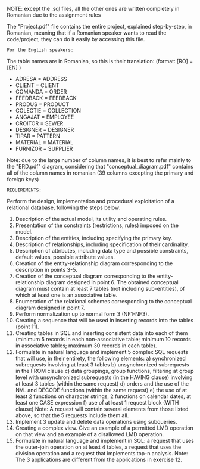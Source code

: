 NOTE: except the .sql files, all the other ones are written completely in Romanian due to the assignment rules

The "Project.pdf" file contains the entire project, explained step-by-step, in Romanian, meaning that if a Romanian speaker wants to read the code/project, they can do it easily by accessing this file.

    For the English speakers:

The table names are in Romanian, so this is their translation: (format: [RO] = [EN] )
  - ADRESA = ADDRESS
  - CLIENT = CLIENT
  - COMANDA = ORDER
  - FEEDBACK = FEEDBACK
  - PRODUS = PRODUCT
  - COLECTIE = COLLECTION
  - ANGAJAT = EMPLOYEE
  - CROITOR = SEWER
  - DESIGNER = DESIGNER
  - TIPAR = PATTERN
  - MATERIAL = MATERIAL
  - FURNIZOR = SUPPLIER

Note: due to the large number of column names, it is best to refer mainly to the "ERD.pdf" diagram, considering that "conceptual_diagram.pdf" contains all of the column names in romanian (39 columns excepting the primary and foreign keys)

    REQUIREMENTS:

Perform the design, implementation and procedural exploitation of a relational database, following the steps below:

1. Description of the actual model, its utility and operating rules.
2. Presentation of the constraints (restrictions, rules) imposed on the model.
3. Description of the entities, including specifying the primary key.
4. Description of relationships, including specification of their cardinality.
5. Description of attributes, including data type and possible constraints, default values, possible attribute values.
6. Creation of the entity-relationship diagram corresponding to the description in points 3-5.
7. Creation of the conceptual diagram corresponding to the entity-relationship diagram designed in point 6. The obtained conceptual diagram must contain at least 7 tables (not including sub-entities), of which at least one is an associative table.
8. Enumeration of the relational schemes corresponding to the conceptual diagram designed in point 7.
9. Perform normalization up to normal form 3 (NF1-NF3).
10. Creating a sequence that will be used in inserting records into the tables (point 11).
11. Creating tables in SQL and inserting consistent data into each of them (minimum 5 records in each non-associative table; minimum 10 records in associative tables; maximum 30 records in each table).
12. Formulate in natural language and implement 5 complex SQL requests that will use, in their entirety, the following elements: 
    a) synchronized subrequests involving at least 3 tables
    b) unsynchronized subrequests in the FROM clause
    c) data groupings, group functions, filtering at group level with unsynchronized subrequests (in the HAVING clause) involving at least 3 tables (within the same request)
    d) orders and the use of the NVL and DECODE functions (within the same request)
    e) the use of at least 2 functions on character strings, 2 functions on calendar dates, at least one CASE expression
    f) use of at least 1 request block (WITH clause)
    Note: A request will contain several elements from those listed above, so that the 5 requests include them all.
14. Implement 3 update and delete data operations using subqueries.
15. Creating a complex view. Give an example of a permitted LMD operation on that view and an example of a disallowed LMD operation.
16. Formulate in natural language and implement in SQL: a request that uses the outer-join operation on at least 4 tables, a request that uses the division operation and a request that implements top-n analysis.
    Note: The 3 applications are different from the applications in exercise 12.
